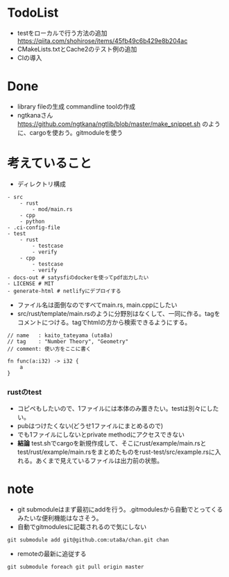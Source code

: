 # TodoList
- testをローカルで行う方法の追加 https://qiita.com/shohirose/items/45fb49c6b429e8b204ac
- CMakeLists.txtとCache2のテスト例の追加
- CIの導入

# Done
- library fileの生成 commandline toolの作成
- ngtkanaさん https://github.com/ngtkana/ngtlib/blob/master/make_snippet.sh のように、cargoを使おう。gitmoduleを使う

# 考えていること
- ディレクトリ構成
```
- src
    - rust
        - mod/main.rs
    - cpp
    - python
- .ci-config-file
- test
    - rust
        - testcase
        - verify
    - cpp
        - testcase
        - verify
- docs-out # satysfiのdockerを使ってpdf出力したい
- LICENSE # MIT
- generate-html # netlifyにデプロイする
```
- ファイル名は面倒なのですべてmain.rs, main.cppにしたい
- src/rust/template/main.rsのように分野別はなくして、一同に作る。tagをコメントにつける。tagでhtmlの方から検索できるようにする。
```
// name   : kaito_tateyama (uta8a)
// tag    : "Number Theory", "Geometry"
// comment: 使い方をここに書く

fn func(a:i32) -> i32 {
    a
}
```

### rustのtest
- コピペもしたいので、1ファイルには本体のみ置きたい。testは別々にしたい。
- pubはつけたくない(どうせ1ファイルにまとめるので)
- でも1ファイルにしないとprivate methodにアクセスできない
- **結論** test.shでcargoを新規作成して、そこにrust/example/main.rsとtest/rust/example/main.rsをまとめたものをrust-test/src/example.rsに入れる。あくまで見えているファイルは出力前の状態。

# note
- git submoduleはまず最初にaddを行う。.gitmodulesから自動でとってくるみたいな便利機能はなさそう。
- 自動でgitmodulesに記載されるので気にしない
```
git submodule add git@github.com:uta8a/chan.git chan
```
- remoteの最新に追従する
```
git submodule foreach git pull origin master
```
